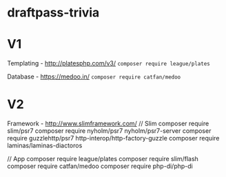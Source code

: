 # draftpass-trivia

# V1 

Templating -
http://platesphp.com/v3/
`composer require league/plates`

Database -
https://medoo.in/
`composer require catfan/medoo`

# V2
Framework -
http://www.slimframework.com/
// Slim
composer require slim/psr7
composer require nyholm/psr7 nyholm/psr7-server
composer require guzzlehttp/psr7 http-interop/http-factory-guzzle
composer require laminas/laminas-diactoros


// App
composer require league/plates
composer require slim/flash
composer require catfan/medoo
composer require php-di/php-di

